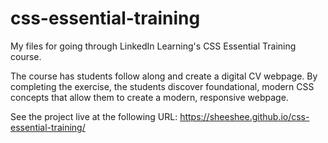 # css-essential-training
My files for going through LinkedIn Learning's CSS Essential Training course.

The course has students follow along and create a digital CV webpage. By completing
the exercise, the students discover foundational, modern CSS concepts that
allow them to create a modern, responsive webpage.

See the project live at the following URL: https://sheeshee.github.io/css-essential-training/
